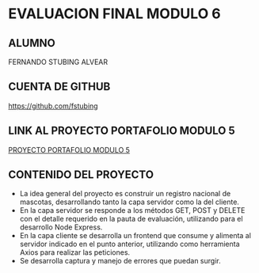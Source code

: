# EVALUACION FINAL MODULO 6

## ALUMNO

FERNANDO STUBING ALVEAR

## CUENTA DE GITHUB

https://github.com/fstubing

## LINK AL PROYECTO PORTAFOLIO MODULO 5

[PROYECTO PORTAFOLIO MODULO 5](https://github.com/fstubing/portafolio-m5)


## CONTENIDO DEL PROYECTO

- La idea general del proyecto es construir un registro nacional de mascotas, desarrollando tanto la capa servidor como la del cliente. 
- En la capa servidor se responde a los métodos GET, POST y DELETE con el detalle requerido en la pauta de evaluación, utilizando para el desarrollo Node Express.
- En la capa cliente se desarrolla un frontend que consume y alimenta al servidor indicado en el punto anterior, utilizando como herramienta Axios para realizar las peticiones.  
- Se desarrolla captura y manejo de errores que puedan surgir.
